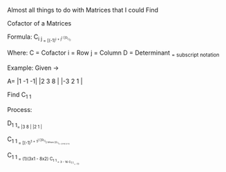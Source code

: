 Almost all things to do with Matrices that I could Find

Cofactor of a Matrices

Formula:
C<sub>i j<sub> = [(-1)<sup>i + j<sup>] [|D<sub>i j<sub>|]

Where:
C = Cofactor
i = Row
j = Column
D = Determinant
<sub> = subscript notation

Example:
Given ->

A=
|1 -1 -1|
|2 3 8 |
|-3 2 1 |

Find C<sub>1 1<sub>

Process:

D<sub>1 1<sub>=
|3 8 |
|2 1 |

C<sub>1 1<sub> = [(-1)<sup>1 + 1<sup>] [|D<sub>i j<sub>|]
Where [|D<sub>i j<sub>|] =
[|3 8|]
[|2 1|]

C<sub>1 1<sub> = (1)(3x1 - 8x2)
C<sub>1 1<sub> = 3 - 16
C<sub>1 1<sub> = -13
